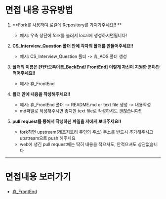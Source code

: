 # 면접 내용 공유방법 

1. **Fork를 사용하여 로컬에 Repository를 가져가주세요‼️ **
   
   - 예시: 우측 상단에 fork를 눌러서 local에 생성하시면됩니다! 
   
2. **CS_Interview_Question 폴더 안에 각자의 폴더를 만들어주세요‼️**
    
    - 예시: CS_Interview_Question 폴더 -> 휴_AOS 폴더 생성 
    
3. **폴더의 이름은 [카카오톡이름_BackEnd/ FrontEnd] 이렇게 자신이 지원한 분야만 적어주세요‼️**

   - 예시: 휴_FrontEnd

  4. **폴더 안에 내용을 작성해주세요‼️**
      - 예시:  휴_FrontEnd 폴더 -> README.md or text file 생성 -> 내용작성 
      - md파일로 작성해주시면 좋지만 text file로 작성하셔도 괜찮습니다‼️

  5. **pull request를 통해서 작성하신 파일을 저에게 보내주세요‼️**
      - fork하면 upstream(레포지토리 주인의 주소) 주소를 반드시 추가해주시고 upstream으로 push 해주세요
      - web에 생긴 pull request에는 딱히 내용을 적으셔도, 안적으셔도 상관없습니다

      

------

  

  # 면접내용 보러가기

- [휴_FrontEnd](https://github.com/tjrkdgnl/CS_Interview_Question/tree/main/휴_FrontEnd#readme)

